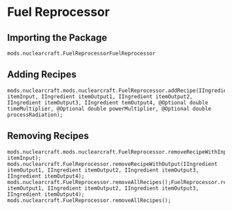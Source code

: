 # Fuel Reprocessor

## Importing the Package
`mods.nuclearcraft.FuelReprocessorFuelReprocessor`

## Adding Recipes
```zenscript
mods.nuclearcraft.mods.nuclearcraft.FuelReprocessor.addRecipe(IIngredient itemInput, IIngredient itemOutput1, IIngredient itemOutput2, IIngredient itemOutput3, IIngredient temOutput4, @Optional double timeMultiplier, @Optional double powerMultiplier, @Optional double processRadiation);
```

## Removing Recipes
```zenscript
mods.nuclearcraft.mods.nuclearcraft.FuelReprocessor.removeRecipeWithInput(IIngredient itemInput);
mods.nuclearcraft.FuelReprocessor.removeRecipeWithOutput(IIngredient itemOutput1, IIngredient itemOutput2, IIngredient itemOutput3, IIngredient itemOutput4);
mods.nuclearcraft.FuelReprocessor.removeAllRecipes();FuelReprocessor.removeRecipeWithOutput(IIngredient itemOutput1, IIngredient itemOutput2, IIngredient itemOutput3, IIngredient itemOutput4);
mods.nuclearcraft.FuelReprocessor.removeAllRecipes();
```